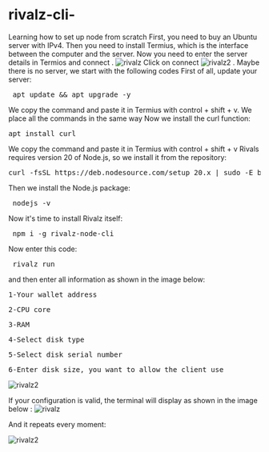 # rivalz-cli-
Learning how to set up node from scratch
First, you need to buy an Ubuntu server with IPv4.
Then you need to install Termius, which is the interface between the computer and the server.
Now you need to enter the server details in Termios and connect .
![rivalz](https://github.com/user-attachments/assets/8179e763-6929-4bf3-9aec-fd96f8701976)
Click on connect
![rivalz2](https://github.com/user-attachments/assets/972b0f1c-7e35-4255-82b9-979988dce9e8)
.
Maybe there is no server, we start with the following codes
First of all, update your server:
<pre> apt update && apt upgrade -y </pre>
We copy the command and paste it in Termius with control + shift + v. We place all the commands in the same way
Now we install the curl function:
<pre>apt install curl </pre>
We copy the command and paste it in Termius with control + shift + v
Rivals requires version 20 of Node.js, so we install it from the repository:
<pre>curl -fsSL https://deb.nodesource.com/setup_20.x <span class="pl-k">|</span> sudo -E bash -</pre>
Then we install the Node.js package:
<pre> nodejs -v </pre>
Now it's time to install Rivalz itself:
<pre> npm i -g rivalz-node-cli </pre>
Now enter this code:
<pre> rivalz run </pre>
and then enter all information as shown in the image below:
<pre>1-Your wallet address</pre>
<pre>2-CPU core</pre>
<pre>3-RAM</pre>
<pre>4-Select disk type</pre>
<pre>5-Select disk serial number</pre>
<pre>6-Enter disk size, you want to allow the client use</pre>
![rivalz2](https://github.com/user-attachments/assets/d9d8db09-2c83-43a8-acf6-d5b41e032f76)

If your configuration is valid, the terminal will display as shown in the image below :
![rivalz](https://github.com/user-attachments/assets/37ce3dd4-d251-4faf-98af-cdd2ef5cdd65)

And it repeats every moment:

![rivalz2](https://github.com/user-attachments/assets/f194fa12-df9f-495d-9b03-06c4db62b3e7)



